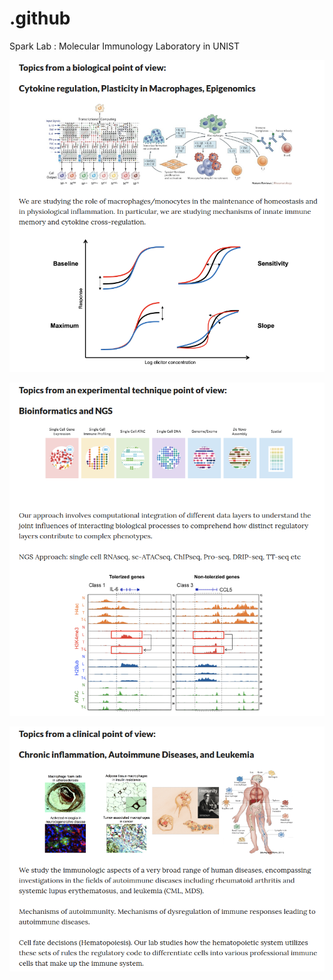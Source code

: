 # .github
Spark Lab : Molecular Immunology Laboratory in UNIST
<p align="center">
<img width="850" src="src/Topic_Spark_LAB_0.png">
</p>

<p align="center">
<img width="850" src="src/Topic_Spark_LAB_1.png">
</p>

<p align="center">
<img width="850" src="src/Topic_Spark_LAB_2.png">
</p>
